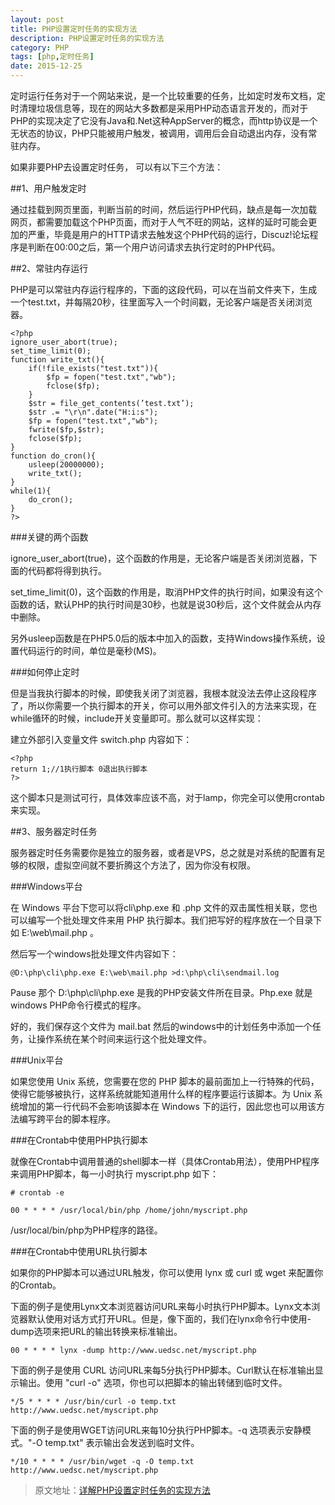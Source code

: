 ```yaml
---
layout: post
title: PHP设置定时任务的实现方法
description: PHP设置定时任务的实现方法
category: PHP
tags: [php,定时任务]
date: 2015-12-25
---
```


定时运行任务对于一个网站来说，是一个比较重要的任务，比如定时发布文档，定时清理垃圾信息等，现在的网站大多数都是采用PHP动态语言开发的，而对于PHP的实现决定了它没有Java和.Net这种AppServer的概念，而http协议是一个无状态的协议，PHP只能被用户触发，被调用，调用后会自动退出内存，没有常驻内存。
<!-- more -->
如果非要PHP去设置定时任务， 可以有以下三个方法：

##1、用户触发定时

通过挂载到网页里面，判断当前的时间，然后运行PHP代码，缺点是每一次加载网页，都需要加载这个PHP页面，而对于人气不旺的网站，这样的延时可能会更加的严重，毕竟是用户的HTTP请求去触发这个PHP代码的运行，Discuz!论坛程序是判断在00:00之后，第一个用户访问请求去执行定时的PHP代码。

##2、常驻内存运行

PHP是可以常驻内存运行程序的，下面的这段代码，可以在当前文件夹下，生成一个test.txt，并每隔20秒，往里面写入一个时间戳，无论客户端是否关闭浏览器。

    <?php
    ignore_user_abort(true);
    set_time_limit(0);
    function write_txt(){
        if(!file_exists("test.txt")){
            $fp = fopen("test.txt","wb");
            fclose($fp);
        }
        $str = file_get_contents(’test.txt’);
        $str .= "\r\n".date("H:i:s");
        $fp = fopen("test.txt","wb");
        fwrite($fp,$str);
        fclose($fp);
    }
    function do_cron(){
        usleep(20000000);
        write_txt();
    }
    while(1){
        do_cron();
    }
    ?>

###关键的两个函数

ignore_user_abort(true)，这个函数的作用是，无论客户端是否关闭浏览器，下面的代码都将得到执行。

set_time_limit(0)，这个函数的作用是，取消PHP文件的执行时间，如果没有这个函数的话，默认PHP的执行时间是30秒，也就是说30秒后，这个文件就会从内存中删除。

另外usleep函数是在PHP5.0后的版本中加入的函数，支持Windows操作系统，设置代码运行的时间，单位是毫秒(MS)。

###如何停止定时

但是当我执行脚本的时候，即使我关闭了浏览器，我根本就没法去停止这段程序了，所以你需要一个执行脚本的开关，你可以用外部文件引入的方法来实现，在while循环的时候，include开关变量即可。那么就可以这样实现：

建立外部引入变量文件 switch.php 内容如下：

    <?php
    return 1;//1执行脚本 0退出执行脚本
    ?>

这个脚本只是测试可行，具体效率应该不高，对于lamp，你完全可以使用crontab 来实现。

##3、服务器定时任务

服务器定时任务需要你是独立的服务器，或者是VPS，总之就是对系统的配置有足够的权限，虚拟空间就不要折腾这个方法了，因为你没有权限。

###Windows平台

在 Windows 平台下您可以将cli\php.exe 和 .php 文件的双击属性相关联，您也可以编写一个批处理文件来用 PHP 执行脚本。我们把写好的程序放在一个目录下如 E:\web\mail.php 。

然后写一个windows批处理文件内容如下：

    @D:\php\cli\php.exe E:\web\mail.php >d:\php\cli\sendmail.log

Pause
那个 D:\php\cli\php.exe 是我的PHP安装文件所在目录。Php.exe 就是windows PHP命令行模式的程序。

好的，我们保存这个文件为 mail.bat 然后的windows中的计划任务中添加一个任务，让操作系统在某个时间来运行这个批处理文件。

###Unix平台

如果您使用 Unix 系统，您需要在您的 PHP 脚本的最前面加上一行特殊的代码，使得它能够被执行，这样系统就能知道用什么样的程序要运行该脚本。为 Unix 系统增加的第一行代码不会影响该脚本在 Windows 下的运行，因此您也可以用该方法编写跨平台的脚本程序。

###在Crontab中使用PHP执行脚本

就像在Crontab中调用普通的shell脚本一样（具体Crontab用法），使用PHP程序来调用PHP脚本，每一小时执行 myscript.php 如下：

    # crontab -e

    00 * * * * /usr/local/bin/php /home/john/myscript.php

/usr/local/bin/php为PHP程序的路径。

###在Crontab中使用URL执行脚本

如果你的PHP脚本可以通过URL触发，你可以使用 lynx 或 curl 或 wget 来配置你的Crontab。

下面的例子是使用Lynx文本浏览器访问URL来每小时执行PHP脚本。Lynx文本浏览器默认使用对话方式打开URL。但是，像下面的，我们在lynx命令行中使用-dump选项来把URL的输出转换来标准输出。

    00 * * * * lynx -dump http://www.uedsc.net/myscript.php

下面的例子是使用 CURL 访问URL来每5分执行PHP脚本。Curl默认在标准输出显示输出。使用 "curl -o" 选项，你也可以把脚本的输出转储到临时文件。

    */5 * * * * /usr/bin/curl -o temp.txt http://www.uedsc.net/myscript.php

下面的例子是使用WGET访问URL来每10分执行PHP脚本。-q 选项表示安静模式。"-O temp.txt" 表示输出会发送到临时文件。

    */10 * * * * /usr/bin/wget -q -O temp.txt http://www.uedsc.net/myscript.php


> 原文地址：[详解PHP设置定时任务的实现方法](http://www.uedsc.com/php-timing-task.html)
